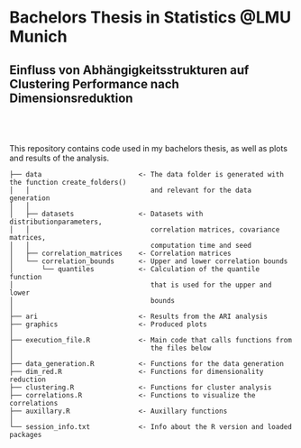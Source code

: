 # Bachelors Thesis in Statistics @LMU Munich
## Einfluss von Abhängigkeitsstrukturen auf Clustering Performance nach Dimensionsreduktion
\
\
\
This repository contains code used in my bachelors thesis, as well as plots and results of the analysis.




    ├── data                        <- The data folder is generated with the function create_folders()
    │   │                              and relevant for the data generation
    │   │
    │   ├── datasets                <- Datasets with distributionparameters, 
    │   │                              correlation matrices, covariance matrices, 
    │   │                              computation time and seed
    │   ├── correlation_matrices    <- Correlation matrices
    │   └── correlation_bounds      <- Upper and lower correlation bounds
    │       └── quantiles           <- Calculation of the quantile function
    │                                  that is used for the upper and lower 
    │                                  bounds
    │
    ├── ari                         <- Results from the ARI analysis
    ├── graphics                    <- Produced plots
    │		
    ├── execution_file.R            <- Main code that calls functions from 
    │                                  the files below
    │           
    ├── data_generation.R           <- Functions for the data generation
    ├── dim_red.R                   <- Functions for dimensionality reduction
    ├── clustering.R                <- Functions for cluster analysis
    ├── correlations.R              <- Functions to visualize the correlations
    ├── auxillary.R                 <- Auxillary functions
    │
    └── session_info.txt            <- Info about the R version and loaded packages
